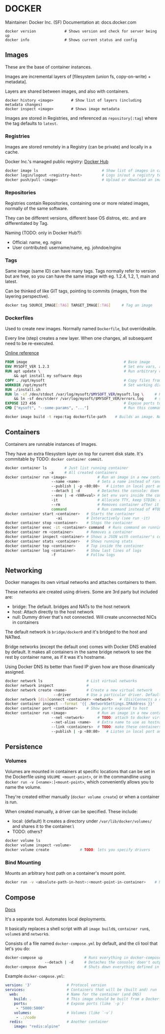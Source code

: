 # DOCKER

Maintainer: Docker Inc. (SF)
Documentation at: docs.docker.com

```
docker version             # Shows version and check for server being up
docker info                # Shows current status and config
```

## Images

These are the base of container instances.

Images are incremental layers of [filesystem (union fs, copy-on-write) + metadata].

Layers are shared between images, and also with containers.

```
docker history <image>        # Show list of layers (including metadata changes)
docker inspect <image>        # Shows image metadata
```

Images are stored in Registries, and referenced as `repository[:tag]` where the tag defaults to `latest`.

### Registries

Images are stored remotely in a Registry (can be private) and locally in a cache.

Docker Inc.'s managed public registry: [Docker Hub](hub.docker.com)

```sh
docker image ls                             # Show list of images in cache
docker login/logout <registry-host>         # Logs in/out a registry to perform push/pull from it
docker push/pull <image>                    # Upload or download an image
```

### Repositories

Registries contain Repositories, containing one or more related images, normally of the same software.

They can be different versions, different base OS distros, etc. and are differentiated by Tag.

Naming (TODO: only in Docker Hub?):
  - Official: name, eg. nginx
  - User contributed: username/name, eg. johndoe/nginx

### Tags

Same image (same ID) can have many tags. Tags normally refer to version but are free, so you can have the same image with eg. 1.2.4, 1.2, 1, main and latest.

Can be thinked of like GIT tags, pointing to commits (images, from the layering perspective).

```sh
docker tag SOURCE_IMAGE[:TAG] TARGET_IMAGE[:TAG]     # Tag an image
```

### Dockerfiles

Used to create new images. Normally named `Dockerfile`, but overrideable.

Every line (step) creates a new layer. When one changes, all subsequent need to be re-executed.

[Online reference]( https://docs.docker.com/engine/reference/builder/)

```Dockerfile
FROM image                                            # Base image
ENV MYSOFT_VER 1.2.3                                  # Set env vars, also then usable in RUNs here
RUN apt update \                                      # Run arbitrary commands
    && apt install my software deps
COPY . /opt/mysoft                                    # Copy files from host. Useful for dev testing: copy project
WORKDIR /opt/mysoft                                   # Set working directory
RUN ./install.sh
RUN ln -sf /dev/stdout /var/log/mysoft/$MYSOFT_VER/mysoft.log \     # Redirect logs so Docker can handle them
    && ln -sf dev/stderr /var/log/mysoft/$MYSOFT_VER/errors.log     # see `docker container logs`
EXPOSE 123 456                                        # Expose ports to virtual network (not host: see `-p`)
CMD ["mysoft", "--some-params", "..."]                # Run this command on container start (overrideable)
```

```sh
docker image build -t repo:tag dockerfile-path    # Builds an image. Note the path doesn't include `Dockerfile`, so can be eg. `.`.
```

## Containers

Containers are runnable instances of Images.

They have an extra filesystem layer on top for current disk state. It's commitable by TODO: `docker container commit`.

```sh
docker container ls        # Just list running container
                    -a     # All created containers
docker container run <image>              # Run an image in a new container
                     --name <name>        # Sets a name instead of random generated from scientists/hackers
                     --publish | -p <80:80>   # Listen in local port and forward to port listening inside container
                     --detach | -d        # Detaches the console: doen't output logs
                     --env | -e <VAR=val> # Set env vars inside the container
                     -it                  # Allocate TTY, keep STDIN: run container interactively (shell)
                     --rm                 # Removes container after it's done
                     command              # Run command instead of #TODO in Dockerfile
docker container start <container>   # Starts the container
                       -ai           # Interactively (see run -it)
docker container stop <container>    # Stops the container
docker container exec -it <container> command  # Runs command on running container
docker container rm <container>      # Removes a container
docker container inspect <container> # Shows a JSON with container's config
docker container stats <container>   # Shows running stats
docker container top <container>     # Top inside the container
docker container log <container>     # Show last lines of logs
                     -f              # Follow logs
```

## Networking

Docker manages its own virtual networks and attaches containers to them.

These networks are created using drivers. Some are 3rd party but included are:
- bridge: The default. bridges and NATs to the host network
- host: Attach directly to the host network
- null: Dummy driver that's not connected. Will create unconnected NICs in containers

The default network is `bridge/docker0` and it's bridged to the host and NATted.

Bridge networks (except the default one) comes with Docker DNS enabled by default. It makes all containers in the same bridge network to see the rest by container name, as if it was it's hostname.

Using Docker DNS its better than fixed IP given how are those dinamically assigned. 

```sh
docker network ls                    # List virtual networks
docker network inspect               # 
docker network create <name>         # Create a new virtual network
                      --driver       # Use a particular driver. Defaults to bridge
docker network [dis]connect <container> <network>   # (Dis)Connects a container to a network: Creates a new interface on it.
docker container inspect --format '{{ .NetworkSettings.IPAddress }}'    # Shows IP address of container
docker container port <container>    # Show ports exposed to host
docker container run <image>              # Run an image in a new container
                     --net <network>      # TODO: attach to docker virtual network
                     --net-alias <name>   # Extra name to use as hostname in Docekr DNS. Repeats are OK (DNS RoundRobin)
                     --link <containers>  # TODO: make these containers visible through Docker DNS
                     --publish | -p <80:80>   # Listen in local port and forward to port listening inside container
```

## Persistence

### Volumes

Volumes are mounted in containers at specific locations that can be set in the Dockerfile using `VOLUME <mount-point>`, or in the commandline using `docker run -v [<name>:]<mount-point>`, which conveniently allows you to name the volume.

They're created either manually (`docker volume create`) or when a container is run.

When created manually, a driver can be specified. These include:
  - local: (default) It creates a directory under `/var/lib/docker/volumes/` and shares it to the container.\
  - TODO: others?

```sh
docker volume ls
docker volume inspect <volume>
docker volume create              # TODO: lets you specify drivers
```

### Bind Mounting

Mounts an arbitrary host path on a container's mount point.

```sh
docker run -v <absolute-path-in-host>:<mount-point-in-container>    # Note that it knows it's a path and not a name because it starts with a `/`.
```

## Compose

[Docs](https://docs.docker.com/compose/)

It's a separate tool. Automates local deployments.

It basically replaces a shell script with all `image build`s, `container run`s, `volume`s and `network`s.

Consists of a file named `docker-compose.yml` by default, and the cli tool that let's you do:

```sh
docker-compose up                   # Runs everything in docker-compose.yml: builds/starts containers, creates volumes and networks, etc.
                  --detach | -d     # Detaches the console: doen't output logs
docker-compose down                 # Shuts down everything defined in docker-compose.yml
```
Example `docker-compose.yml`:

```yml
version: '3'                # Protocol version
services:                   # Containers that will be (built and) run
  web:                      # Name for the container (and DNS)
    build: .                # This image should be built from a Dockerfile at `.`
    ports:                  # Expose ports (like `-p`)
     - "5000:5000"
    volumes:                # Volumes (like `-v`)
     - .:/code              
  redis:                    # Another container
    image: "redis:alpine"
```

